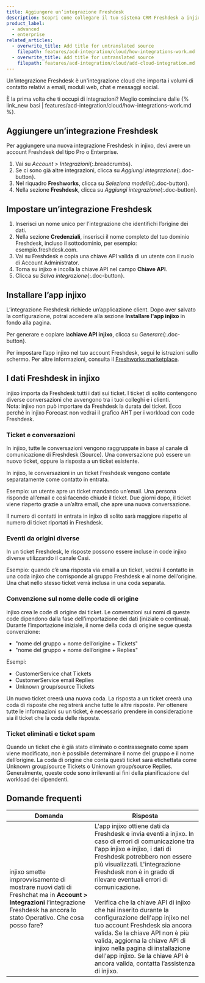 ```yaml
---
title: Aggiungere un’integrazione Freshdesk
description: Scopri come collegare il tuo sistema CRM Freshdesk a injixo per importare dati.
product_label:
  - advanced
  - enterprise
related_articles:
  - overwrite_title: Add title for untranslated source
    filepath: features/acd-integration/cloud/how-integrations-work.md
  - overwrite_title: Add title for untranslated source
    filepath: features/acd-integration/cloud/add-cloud-integration.md
---
```


Un'integrazione Freshdesk è un'integrazione cloud che importa i volumi di contatto relativi a email, moduli web, chat e messaggi social.

È la prima volta che ti occupi di integrazioni? Meglio cominciare dalle {% link_new basi | features/acd-integration/cloud/how-integrations-work.md %}.

## Aggiungere un’integrazione Freshdesk

Per aggiungere una nuova integrazione Freshdesk in injixo, devi avere un account Freshdesk del tipo Pro o Enterprise.

1. Vai su _Account > Integrazioni_{:.breadcrumbs}.
2. Se ci sono già altre integrazioni, clicca su _Aggiungi integrazione_{:.doc-button}.
3. Nel riquadro **Freshworks**, clicca su _Seleziona modello_{:.doc-button}.
4. Nella sezione **Freshdesk**, clicca su _Aggiungi integrazione_{:.doc-button}.

## Impostare un’integrazione Freshdesk

1. Inserisci un nome unico per l’integrazione che identifichi l’origine dei dati.
2. Nella sezione **Credenziali**, inserisci il nome completo del tuo dominio Freshdesk, incluso il sottodominio, per esempio: esempio.freshdesk.com.
3. Vai su Freshdesk e copia una chiave API valida di un utente con il ruolo di Account Administrator.
4. Torna su injixo e incolla la chiave API nel campo **Chiave API**.
5. Clicca su _Salva integrazione_{:.doc-button}.

## Installare l’app injixo

L’integrazione Freshdesk richiede un’applicazione client. Dopo aver salvato la configurazione, potrai accedere alla sezione **Installare l'app injixo** in fondo alla pagina.

Per generare e copiare la**chiave API injixo**, clicca su _Generare_{:.doc-button}.

Per impostare l’app injixo nel tuo account Freshdesk, segui le istruzioni sullo schermo. Per altre informazioni, consulta il [Freshworks marketplace](https://www.freshworks.com/apps/freshdesk/injixo_connect).

## I dati Freshdesk in injixo

injixo importa da Freshdesk tutti i dati sui ticket. I ticket di solito contengono diverse conversazioni che avvengono tra i tuoi colleghi e i clienti.<br>
Nota: injixo non può importare da Freshdesk la durata dei ticket. Ecco perché in injixo Forecast non vedrai il grafico AHT per i workload con code Freshdesk.

### Ticket e conversazioni

In injixo, tutte le conversazioni vengono raggruppate in base al canale di comunicazione di Freshdesk (Source). Una conversazione può essere un nuovo ticket, oppure la risposta a un ticket esistente.

In injixo, le conversazioni in un ticket Freshdesk vengono contate separatamente come contatto in entrata.

Esempio: un utente apre un ticket mandando un’email. Una persona risponde all’email e così facendo chiude il ticket. Due giorni dopo, il ticket viene riaperto grazie a un’altra email, che apre una nuova conversazione.

Il numero di contatti in entrata in injixo di solito sarà maggiore rispetto al numero di ticket riportati in Freshdesk.

### Eventi da origini diverse

In un ticket Freshdesk, le risposte possono essere incluse in code injixo diverse utilizzando il canale Casi.

Esempio: quando c’è una risposta via email a un ticket, vedrai il contatto in una coda injixo che corrisponde al gruppo Freshdesk e al nome dell’origine. Una chat nello stesso ticket verrà inclusa in una coda separata.

### Convenzione sul nome delle code di origine

injixo crea le code di origine dai ticket. Le convenzioni sui nomi di queste code dipendono dalla fase dell’importazione dei dati (iniziale o continua). Durante l’importazione iniziale, il nome della coda di origine segue questa convenzione:

- "nome del gruppo + nome dell’origine + Tickets"
- "nome del gruppo + nome dell’origine + Replies"

Esempi:

- CustomerService chat Tickets
- CustomerService email Replies
- Unknown group/source Tickets

Un nuovo ticket creerà una nuova coda. La risposta a un ticket creerà una coda di risposte che registrerà anche tutte le altre risposte. Per ottenere tutte le informazioni su un ticket, è necessario prendere in considerazione sia il ticket che la coda delle risposte.

### Ticket eliminati e ticket spam

Quando un ticket che è già stato eliminato o contrassegnato come spam viene modificato, non è possibile determinare il nome del gruppo e il nome dell’origine. La coda di origine che conta questi ticket sarà etichettata come Unknown group/source Tickets o Unknown group/source Replies. Generalmente, queste code sono irrilevanti ai fini della pianificazione del workload dei dipendenti.

## Domande frequenti

| Domanda                                                                                                                                                                       | Risposta                                                                                                                                                                                                                                                                                                                                                                                                                                                                                                                   |
| ------------------------------------------------------------------------------------------------------------------------------------------------------------------------------ | ------------------------------------------------------------------------------------------------------------------------------------------------------------------------------------------------------------------------------------------------------------------------------------------------------------------------------------------------------------------------------------------------------------------------------------------------------------------------------------------------------------------------ |
| injixo smette improvvisamente di mostrare nuovi dati di Freshchat ma in **Account > Integrazioni** l’integrazione Freshdesk ha ancora lo stato Operativo. Che cosa posso fare? | L'app injixo ottiene dati da Freshdesk e invia eventi a injixo. In caso di errori di comunicazione tra l'app injixo e injixo, i dati di Freshdesk potrebbero non essere più visualizzati. L'integrazione Freshdesk non è in grado di rilevare eventuali errori di comunicazione.<br><br>Verifica che la chiave API di injixo che hai inserito durante la configurazione dell'app injixo nel tuo account Freshdesk sia ancora valida. Se la chiave API non è più valida, aggiorna la chiave API di injixo nella pagina di installazione dell'app injixo. Se la chiave API è ancora valida, contatta l’assistenza di injixo. |
